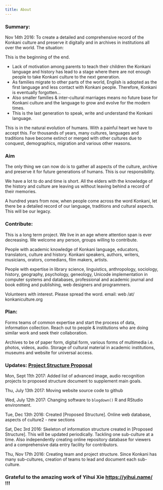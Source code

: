 ```yaml
---
title: About
---
```


### Summary:

Nov 14th 2016: To create a detailed and comprehensive record of the Konkani culture and preserve it digitally and in archives in institutions all over the world.
The situation:

 This is the beginning of the end.

* Lack of motivation among parents to teach their children the Konkani language and history has lead to a stage where there are not enough people to take Konkani culture to the next generation.
* As families migrate to other parts of the world, English is adopted as the first language and less contact with Konkani people. Therefore, Konkani is eventually forgotten... 
* Also smaller families & inter-cultural marriages means no future base for Konkani culture and the language to grow and evolve for the modern times.
* This is the last generation to speak, write and understand the Konkani language.

This is in the natural evolution of humans. With a painful heart we have to accept this. For thousands of years, many cultures, languages and traditions have become extinct or merged with other cultures due to conquest, demographics, migration and various other reasons.

### Aim

The only thing we can now do is to gather all aspects of the culture, archive and preserve it for future generations of humans. This is our responsibility.

We have a lot to do and time is short. All the elders with the knowledge of the history and culture are leaving us without leaving behind a record of their memories.

A hundred years from now, when people come across the word Konkani, let there be a detailed record of our language, traditions and cultural aspects. This will be our legacy.

### Contribute:

This is a long term project. We live in an age where attention span is ever decreasing. We welcome any person, groups willing to contribute.

People with academic knowledge of Konkani language, educators, translators, culture and history. Konkani speakers, authors, writers, musicians, orators, comedians, film makers, artists.

People with expertise in library science, linguistics, anthropology, sociology, history, geography, psychology, geneology, Unicode implementation in computer systems and databases, professional and academic journal and book editing and publishing, web designers and programmers.

Volunteers with interest. Please spread the word.  email: web /at/  konkaniculture.org

### Plan:
Forms teams of common expertise and start the process of data, information collection. Reach out to people  & institutions who are doing similar work and seek their collaboration.

Archives to be of paper form, digital form, various forms of multimedia i.e. photos, videos, audio. Storage of cultural material in academic institutions, museums and website for universal access.


### Updates: [Project Structure Proposal](/project-structure)

Mon, Sept 11th 2017: Added list of advanced image, audio recognition projects to proposed structure document to supplement main goals.

Thu, July 13th 2017: Moving website source code to github

Wed, July 12th 2017: Changing software to `blogdown()` R and RStudio environment. 

Tue, Dec 13th 2016: Created [Proposed Structure]. Online web database, aspects of culture2 - new sections
 
Sat, Dec 3rd 2016: Skeleton of information structure created in [Proposed Structure]. This will be updated periodically. Tackling one sub-culture at a time. Also independently creating online repository database for viewers and a comprehensive data entry facility for contributors.

Thu, Nov 17th 2016: Creating team and project structure. Since Konkani has many sub-cultures, creation of teams to lead and document each sub-culture.

### Grateful to the amazing work of Yihui Xie https://yihui.name/ !!!